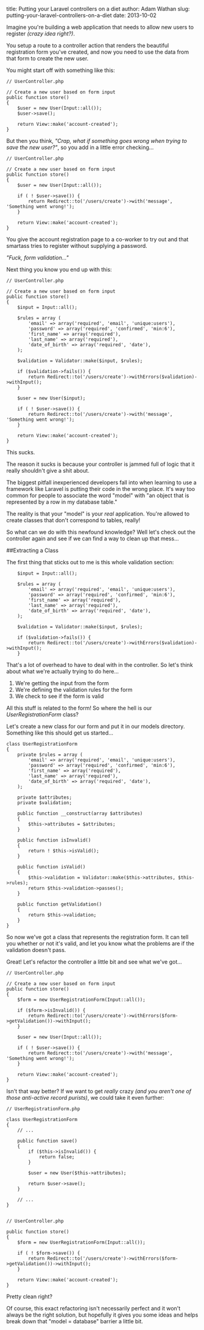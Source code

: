title: Putting your Laravel controllers on a diet
author: Adam Wathan
slug: putting-your-laravel-controllers-on-a-diet
date: 2013-10-02

Imagine you're building a web application that needs to allow new users to register *(crazy idea right?)*.

You setup a route to a controller action that renders the beautiful registration form you've created, and now you need to use the data from that form to create the new user.

You might start off with something like this:
~~~language-php
// UserController.php

// Create a new user based on form input
public function store()
{
	$user = new User(Input::all());
	$user->save();

	return View::make('account-created');
}
~~~

But then you think, *"Crap, what if something goes wrong when trying to save the new user?"*, so you add in a little error checking...
~~~language-php
// UserController.php

// Create a new user based on form input
public function store()
{
	$user = new User(Input::all());

	if ( ! $user->save()) {
		return Redirect::to('/users/create')->with('message', 'Something went wrong!');
	}

	return View::make('account-created');
}
~~~

You give the account registration page to a co-worker to try out and that smartass tries to register without supplying a password.

*"Fuck, form validation..."*

Next thing you know you end up with this:
 
~~~language-php
// UserController.php

// Create a new user based on form input
public function store()
{
	$input = Input::all();

	$rules = array (
		'email' => array('required', 'email', 'unique:users'),
		'password' => array('required', 'confirmed', 'min:6'),
		'first_name' => array('required'),
		'last_name' => array('required'),
		'date_of_birth' => array('required', 'date'),
	);

	$validation = Validator::make($input, $rules);

	if ($validation->fails()) {
		return Redirect::to('/users/create')->withErrors($validation)->withInput();
	}

	$user = new User($input);

	if ( ! $user->save()) {
		return Redirect::to('/users/create')->with('message', 'Something went wrong!');
	}

	return View::make('account-created');
}
~~~ 

This sucks.

The reason it sucks is because your controller is jammed full of logic that it really shouldn't give a shit about.

The biggest pitfall inexperienced developers fall into when learning to use a framework like Laravel is putting their code in the wrong place. It's way too common for people to associate the word "model" with "an object that is represented by a row in my database table."

The reality is that your "model" is your *real* application. You're allowed to create classes that don't correspond to tables, really!

So what can we do with this newfound knowledge? Well let's check out the controller again and see if we can find a way to clean up that mess...

##Extracting a Class

The first thing that sticks out to me is this whole validation section:

~~~language-php
	$input = Input::all();

	$rules = array (
		'email' => array('required', 'email', 'unique:users'),
		'password' => array('required', 'confirmed', 'min:6'),
		'first_name' => array('required'),
		'last_name' => array('required'),
		'date_of_birth' => array('required', 'date'),
	);

	$validation = Validator::make($input, $rules);

	if ($validation->fails()) {
		return Redirect::to('/users/create')->withErrors($validation)->withInput();
	}
~~~

That's a lot of overhead to have to deal with in the controller. So let's think about what we're actually trying to do here...

1. We're getting the input from the form
2. We're defining the validation rules for the form
3. We check to see if the form is valid

All this stuff is related to the form! So where the hell is our *UserRegistrationForm* class?

Let's create a new class for our form and put it in our models directory. Something like this should get us started...

~~~language-php
class UserRegistrationForm
{
	private $rules = array (
		'email' => array('required', 'email', 'unique:users'),
		'password' => array('required', 'confirmed', 'min:6'),
		'first_name' => array('required'),
		'last_name' => array('required'),
		'date_of_birth' => array('required', 'date'),
	);

	private $attributes;
	private $validation;

	public function __construct(array $attributes)
	{
		$this->attributes = $attributes;
	}

	public function isInvalid()
	{
		return ! $this->isValid();
	}

	public function isValid()
	{
		$this->validation = Validator::make($this->attributes, $this->rules);
		return $this->validation->passes();
	}

	public function getValidation()
	{
		return $this->validation;
	}
}
~~~

So now we've got a class that represents the registration form. It can tell you whether or not it's valid, and let you know what the problems are if the validation doesn't pass.

Great! Let's refactor the controller a little bit and see what we've got...

~~~language-php
// UserController.php

// Create a new user based on form input
public function store()
{
	$form = new UserRegistrationForm(Input::all());

	if ($form->isInvalid()) {
		return Redirect::to('/users/create')->withErrors($form->getValidation())->withInput();
	}

	$user = new User(Input::all());

	if ( ! $user->save()) {
		return Redirect::to('/users/create')->with('message', 'Something went wrong!');
	}

	return View::make('account-created');
}
~~~ 

Isn't that way better? If we want to get *really* crazy *(and you aren't one of those anti-active record purists)*, we could take it even further:

~~~language-php
// UserRegistrationForm.php

class UserRegistrationForm
{
	// ...

	public function save()
	{
		if ($this->isInvalid()) {
			return false;
		}

		$user = new User($this->attributes);

		return $user->save();
	}

	// ...
}


// UserController.php

public function store()
{
	$form = new UserRegistrationForm(Input::all());

	if ( ! $form->save()) {
		return Redirect::to('/users/create')->withErrors($form->getValidation())->withInput();
	}

	return View::make('account-created');
}
~~~

Pretty clean right?

Of course, this exact refactoring isn't necessarily perfect and it won't always be the right solution, but hopefully it gives you some ideas and helps break down that "model = database" barrier a little bit.